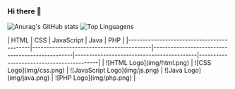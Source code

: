 ### Hi there 👋

<!--
**HeberGD/HeberGD** is a ✨ _special_ ✨ repository because its `README.md` (this file) appears on your GitHub profile.

Here are some ideas to get you started:

- 🔭 I’m currently working on ...
- 🌱 I’m currently learning ...
- 👯 I’m looking to collaborate on ...
- 🤔 I’m looking for help with ...
- 💬 Ask me about ...
- 📫 How to reach me: ...
- 😄 Pronouns: ...
- ⚡ Fun fact: ...
-->



![Anurag's GitHub stats](https://github-readme-stats.vercel.app/api?username=HeberGD&show_icons=true&theme=radical&layout=donut)    ![Top Linguagens](https://github-readme-stats.vercel.app/api/top-langs/?username=HeberGD&layout=compact&theme=radical)

<!---->| HTML                                      | CSS                                      | JavaScript                                      | Java                                      | PHP                                      |
<!---->|-------------------------------------------|------------------------------------------|-------------------------------------------------|-------------------------------------------|------------------------------------------|
<!---->| ![HTML Logo](img/html.png)                | ![CSS Logo](img/css.png)                | ![JavaScript Logo](img/js.png)                 | ![Java Logo](img/java.png)                | ![PHP Logo](img/php.png)                |


